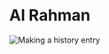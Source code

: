 # Al Rahman
![Making a history entry](http://localhost:5006/v0/b/eraser-qa.appspot.com/o/images%2Fworkspaces%2FKay7nzO41AN8LvSsTFWQ%2FYXIMPDVrd2IRl3qA7DdZPRqhnorl%2F---figure---QZPDl23In11T4bh5a7sV9g.svg?alt=media&token=1df93ae9-cbcd-46d8-ad63-177af3af7af7 "Making a history entry")



<!--- Eraser file: http://localhost:3001/workspace/Kay7nzO41AN8LvSsTFWQ --->